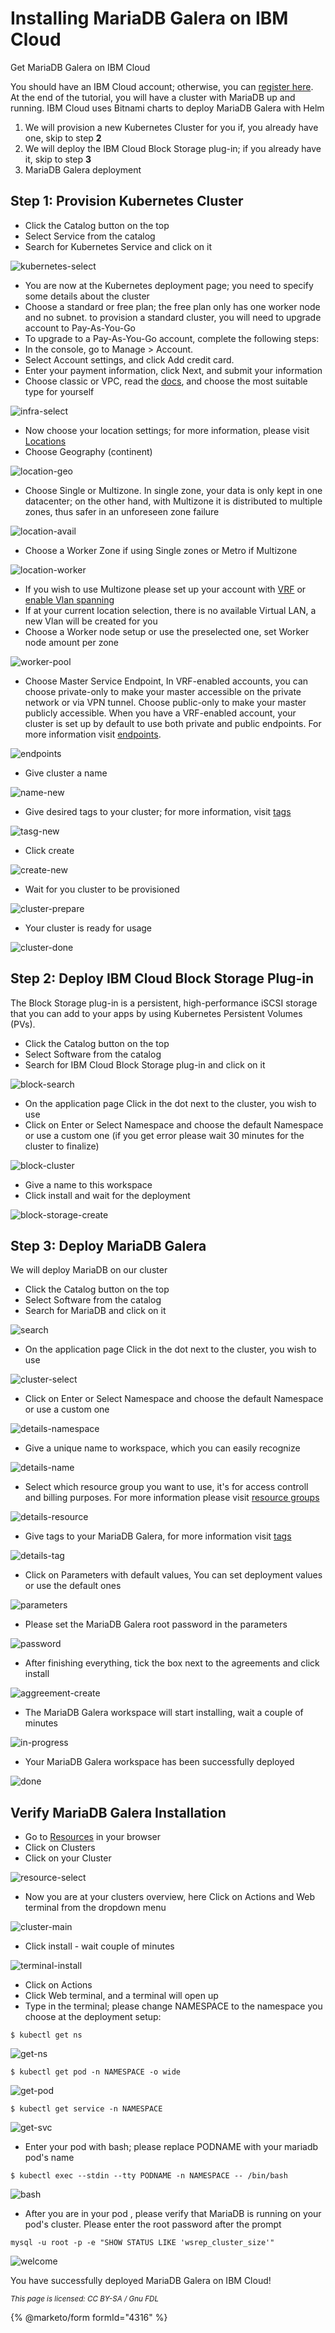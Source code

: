 # Installing MariaDB Galera on IBM Cloud

Get MariaDB Galera on IBM Cloud

You should have an IBM Cloud account; otherwise, you can [register here](https://cloud.ibm.com/registration).\
At the end of the tutorial, you will have a cluster with MariaDB up and running. IBM Cloud uses Bitnami charts to deploy MariaDB Galera with Helm

1. We will provision a new Kubernetes Cluster for you if, you already have one, skip to step **2**
2. We will deploy the IBM Cloud Block Storage plug-in; if you already have it, skip to step **3**
3. MariaDB Galera deployment

## Step 1: Provision Kubernetes Cluster

* Click the Catalog button on the top
* Select Service from the catalog
* Search for Kubernetes Service and click on it

![kubernetes-select](../../.gitbook/assets/2.PNG)

* You are now at the Kubernetes deployment page; you need to specify some details about the cluster
* Choose a standard or free plan; the free plan only has one worker node and no subnet. to provision a standard cluster, you will need to upgrade account to Pay-As-You-Go
* To upgrade to a Pay-As-You-Go account, complete the following steps:
* In the console, go to Manage > Account.
* Select Account settings, and click Add credit card.
* Enter your payment information, click Next, and submit your information
* Choose classic or VPC, read the [docs](https://cloud.ibm.com/docs/containers?topic=containers-infrastructure_providers), and choose the most suitable type for yourself

![infra-select](../../.gitbook/assets/3.PNG)

* Now choose your location settings; for more information, please visit [Locations](https://cloud.ibm.com/docs/containers?topic=containers-regions-and-zones#zones)
* Choose Geography (continent)

![location-geo](../../.gitbook/assets/4.PNG)

* Choose Single or Multizone. In single zone, your data is only kept in one datacenter; on the other hand, with Multizone it is distributed to multiple zones, thus safer in an unforeseen zone failure

![location-avail](../../.gitbook/assets/5.PNG)

* Choose a Worker Zone if using Single zones or Metro if Multizone

![location-worker](../../.gitbook/assets/6.PNG)

* If you wish to use Multizone please set up your account with [VRF](https://cloud.ibm.com/docs/dl?topic=dl-overview-of-virtual-routing-and-forwarding-vrf-on-ibm-cloud) or [enable Vlan spanning](https://cloud.ibm.com/docs/vlans?topic=vlans-vlan-spanning#vlan-spanning)
* If at your current location selection, there is no available Virtual LAN, a new Vlan will be created for you
* Choose a Worker node setup or use the preselected one, set Worker node amount per zone

![worker-pool](../../.gitbook/assets/7.PNG)

* Choose Master Service Endpoint, In VRF-enabled accounts, you can choose private-only to make your master accessible on the private network or via VPN tunnel. Choose public-only to make your master publicly accessible. When you have a VRF-enabled account, your cluster is set up by default to use both private and public endpoints. For more information visit [endpoints](https://cloud.ibm.com/docs/account?topic=account-service-endpoints-overview).

![endpoints](../../.gitbook/assets/8.PNG)

* Give cluster a name

![name-new](../../.gitbook/assets/9.PNG)

* Give desired tags to your cluster; for more information, visit [tags](https://cloud.ibm.com/docs/account?topic=account-tag)

![tasg-new](../../.gitbook/assets/10.PNG)

* Click create

![create-new](../../.gitbook/assets/11.PNG)

* Wait for you cluster to be provisioned

![cluster-prepare](../../.gitbook/assets/12.PNG)

* Your cluster is ready for usage

![cluster-done](../../.gitbook/assets/13.PNG)

## Step 2: Deploy IBM Cloud Block Storage Plug-in

The Block Storage plug-in is a persistent, high-performance iSCSI storage that you can add to your apps by using Kubernetes Persistent Volumes (PVs).

* Click the Catalog button on the top
* Select Software from the catalog
* Search for IBM Cloud Block Storage plug-in and click on it

![block-search](../../.gitbook/assets/14.PNG)

* On the application page Click in the dot next to the cluster, you wish to use
* Click on Enter or Select Namespace and choose the default Namespace or use a custom one (if you get error please wait 30 minutes for the cluster to finalize)

![block-cluster](<../../.gitbook/assets/15 (1).PNG>)

* Give a name to this workspace
* Click install and wait for the deployment

![block-storage-create](../../.gitbook/assets/16.PNG)

## Step 3: Deploy MariaDB Galera

We will deploy MariaDB on our cluster

* Click the Catalog button on the top
* Select Software from the catalog
* Search for MariaDB and click on it

![search](../../.gitbook/assets/17.PNG)

* On the application page Click in the dot next to the cluster, you wish to use

![cluster-select](../../.gitbook/assets/18.PNG)

* Click on Enter or Select Namespace and choose the default Namespace or use a custom one

![details-namespace](../../.gitbook/assets/19.PNG)

* Give a unique name to workspace, which you can easily recognize

![details-name](../../.gitbook/assets/20.PNG)

* Select which resource group you want to use, it's for access controll and billing purposes. For more information please visit [resource groups](https://cloud.ibm.com/docs/account?topic=account-account_setup#bp_resourcegroups)

![details-resource](../../.gitbook/assets/21.PNG)

* Give tags to your MariaDB Galera, for more information visit [tags](https://cloud.ibm.com/docs/account?topic=account-tag)

![details-tag](../../.gitbook/assets/22.PNG)

* Click on Parameters with default values, You can set deployment values or use the default ones

![parameters](../../.gitbook/assets/23.PNG)

* Please set the MariaDB Galera root password in the parameters

![password](../../.gitbook/assets/24.PNG)

* After finishing everything, tick the box next to the agreements and click install

![aggreement-create](../../.gitbook/assets/25.PNG)

* The MariaDB Galera workspace will start installing, wait a couple of minutes

![in-progress](../../.gitbook/assets/26.PNG)

* Your MariaDB Galera workspace has been successfully deployed

![done](../../.gitbook/assets/27.PNG)

## Verify MariaDB Galera Installation

* Go to [Resources](https://cloud.ibm.com/resources) in your browser
* Click on Clusters
* Click on your Cluster

![resource-select](../../.gitbook/assets/28.PNG)

* Now you are at your clusters overview, here Click on Actions and Web terminal from the dropdown menu

![cluster-main](../../.gitbook/assets/29.PNG)

* Click install - wait couple of minutes

![terminal-install](../../.gitbook/assets/30.PNG)

* Click on Actions
* Click Web terminal, and a terminal will open up
* Type in the terminal; please change NAMESPACE to the namespace you choose at the deployment setup:

```
$ kubectl get ns
```

![get-ns](../../.gitbook/assets/31.PNG)

```
$ kubectl get pod -n NAMESPACE -o wide
```

![get-pod](../../.gitbook/assets/32.PNG)

```
$ kubectl get service -n NAMESPACE
```

![get-svc](../../.gitbook/assets/33.PNG)

* Enter your pod with bash; please replace PODNAME with your mariadb pod's name

```
$ kubectl exec --stdin --tty PODNAME -n NAMESPACE -- /bin/bash
```

![bash](../../.gitbook/assets/34.PNG)

* After you are in your pod , please verify that MariaDB is running on your pod's cluster. Please enter the root password after the prompt

```
mysql -u root -p -e "SHOW STATUS LIKE 'wsrep_cluster_size'"
```

![welcome](../../.gitbook/assets/35.PNG)

You have successfully deployed MariaDB Galera on IBM Cloud!

<sub>_This page is licensed: CC BY-SA / Gnu FDL_</sub>

{% @marketo/form formId="4316" %}

